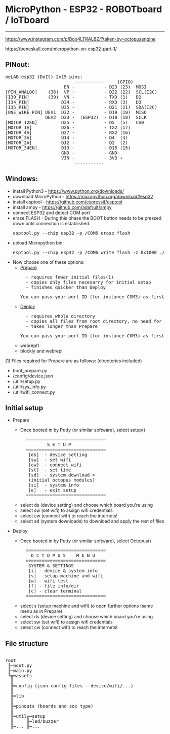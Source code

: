 # MicroPython - ESP32 - ROBOTboard / IoTboard

---
https://www.instagram.com/p/Boo4LTRALBZ/?taken-by=octopusengine

https://boneskull.com/micropython-on-esp32-part-1/


## PINout:
<pre>
oeLAB-esp32 (DoIt) 2x15 pins:                               [ROBOT Board]:::
                          -----------     (GPIO)
                      EN -           - D23 (23)  MOSI       [SPI_MOSI_PIN] 
[PIN_ANALOG]    (36)  VP -           - D22 (22)  SCL(I2C)   [I2C_SCL_PIN]
[I39_PIN]       (39)  VN -           - TXD (1)   D2
[I34_PIN]            D34 -           - RXD (3)   D3
[I35_PIN]            D35 -           - D21 (21)  SDA(I2C)   [I2C_SDA_PIN]
[ONE_WIRE_PIN] DEV1  D32 -           - D19 (19)  MISO       [SPI_MISO_PIN]
               DEV2  D33 -  (ESP32)  - D18 (18)  SCLK       [SPI_CLK_PIN]
[MOTOR_12EN]         D25 -           - D5  (5)   CS0        [SPI_CS0_PIN]
[MOTOR_1A]           D26 -           - TX2 (17)             [PIN_PWM1] /Servo1
[MOTOR_4A]           D27 -           - RX2 (16)             [PIN_PWM2] /Servo2
[MOTOR_3A]           D14 -           - D4  (4)              [PIN_PWM3] /Servo3
[MOTOR_2A]           D12 -           - D2  (2)              [BUILT_IN_LED]
[MOTOR_34EN]         D13 -           - D15 (15)             [WS_LED_PIN] //v1(13)     
                     GND -           - GND
                     VIN -           - 3V3 +
                          -----------
</pre>     

## Windows:
* install Python3 - https://www.python.org/downloads/
* download MicroPython - https://micropython.org/download#esp32
* install esptool - https://github.com/espressif/esptool
* install ampy - https://github.com/adafruit/ampy
* connect ESP32 and detect COM port
* erase FLASH - During this phase the BOOT button needs to be pressed down until connection is established.
    <pre>esptool.py --chip esp32 -p /COM6 erase_flash</pre>
* upload Micropython bin: 
    <pre>esptool.py --chip esp32 -p /COM6 write_flash -z 0x1000 ./down/esp32-_FileVersion_.bin</pre>
* Now choose one of these options:
    * [Prepare](https://github.com/octopusengine/octopuslab/blob/master/esp32-micropython/prepare.bat)
        <pre>  - requires fewer initial files(1)
        - copies only files necesarry for initial setup
        - finishes quicker than Deploy</pre>
        <pre>You can pass your port ID (for instance COM3) as first parameter if you're selectning the script from command line.</pre>
    * [Deploy](https://github.com/octopusengine/octopuslab/blob/master/esp32-micropython/deploy.bat)
        <pre>  - requires whole directory
        - copies all files from root directory, no need for initial setup
        - takes longer than Prepare</pre>
        <pre>You can pass your port ID (for instance COM3) as first parameter if you're selectning the script from command line.</pre>
    * webrepl1
    * blockly and webrepl

(1) Files required for Prepare are as follows: (directories included)
 - boot_prepare.py
 - /config/device.json
 - /util/setup.py
 - /util/sys_info.py
 - /util/wifi_connect.py

## Initial setup

* Prepare
    * Once booted in by Putty (or similar software), select setup()
        <pre>
        ==============================
                S E T U P
        ==============================
         [ds]  - device setting
         [sw]  - set wifi
         [cw]  - connect wifi
         [st]  - set time
         [sd]  - system download >
         (initial octopus modules)
         [si]  - system info
         [e]   - exit setup
        ==============================</pre>
    * select ds (device setting) and choose which board you're using
    * select sw (set wifi) to assign wifi credentials
    * select cw (connect wifi) to reach the internets!
    * select sd (system downloads) to download and apply the rest of files
    
* Deploy
    * Once booted in by Putty (or similar software), select Octopus()
        <pre>
        ==============================
          O C T O P U S    M E N U
        ==============================
         SYSTEM & SETTINGS
         [i] - device & system info
         [s] - setup machine and wifi
         [w] - wifi test
         [f] - file info/dir
         [c] - clear terminal
        ==============================</pre>
    * select s (setup machine and wifi) to open further options (same menu as in Prepare)
    * select ds (device setting) and choose which board you're using
    * select sw (set wifi) to assign wifi credentials
    * select cw (connect wifi) to reach the internets!
    

## File structure

<pre>

root
 ╟─boot.py
 ╟─main.py
 ╚╦═assets
  ║
  ╠═config (json config files - device/wifi/...)
  ║
  ╠═lib
  ║
  ╠═pinouts (boards and soc type)
  ║
  ╠═util╦═setup
  ║     ╠═led/buzzer
  ╠═... ╠═...
</pre>







